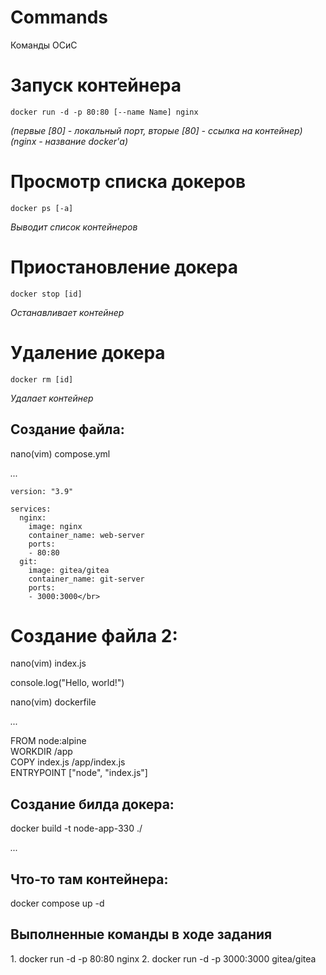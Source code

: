 # Commands
Команды ОСиС

# Запуск контейнера
`docker run -d -p 80:80 [--name Name] nginx`
<i><p>(первые [80] - локальный порт, вторые [80] - ссылка на контейнер) (nginx - название docker'а)</p></i>
<p></p>

# Просмотр списка докеров 
`docker ps [-a]`
<i><p>Выводит список контейнеров</p></i>
<p> </p>

# Приостановление докера 
`docker stop [id]`
<i><p>Останавливает контейнер</p></i>
<p> </p>

# Удаление докера 
`docker rm [id]`
<i><p>Удалает контейнер</p></i>
<p> </p>

<h2><b>Создание файла:</b></h2> 
<p>nano(vim) compose.yml</p>
<i><p>...</p></i>

```
version: "3.9"

services:
  nginx:
    image: nginx
    container_name: web-server
    ports:
    - 80:80
  git:
    image: gitea/gitea
    container_name: git-server
    ports:
    - 3000:3000</br>
```
# Создание файла 2: 
<p>nano(vim) index.js</p>
<div>
  <p>
    console.log("Hello, world!")</br>
  </p>
</div>

<p>nano(vim) dockerfile</p>
<i><p>...</p></i>

<div>
  <p>
    FROM node:alpine</br>
    WORKDIR /app</br>
    COPY index.js /app/index.js</br>
    ENTRYPOINT ["node", "index.js"]</br>
  </p>
</div>

<h2><b>Создание билда докера:</b></h2> 
<p>docker build -t node-app-330 ./</p>
<i><p>...</p></i>




<h2><b>Что-то там контейнера:</b></h2> 
docker compose up -d
<p></p>

<h2>Выполненные команды в ходе задания</h2>
1. docker run -d -p 80:80 nginx
2. docker run -d -p 3000:3000 gitea/gitea
